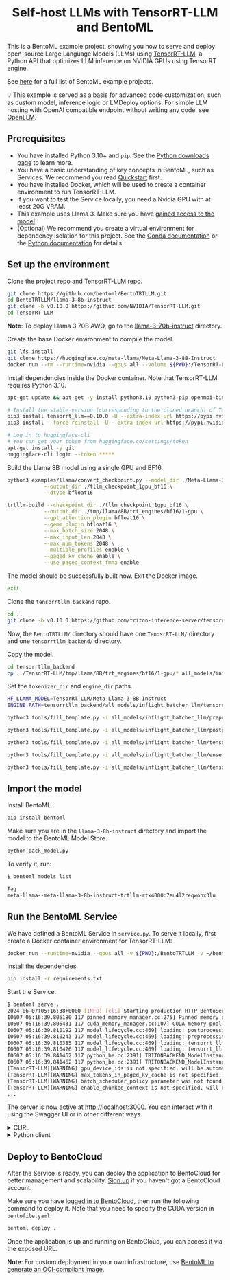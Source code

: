 <div align="center">
    <h1 align="center">Self-host LLMs with TensorRT-LLM and BentoML</h1>
</div>

This is a BentoML example project, showing you how to serve and deploy open-source Large Language Models (LLMs) using [TensorRT-LLM](https://github.com/NVIDIA/TensorRT-LLM), a Python API that optimizes LLM inference on NVIDIA GPUs using TensorRT engine.

See [here](https://github.com/bentoml/BentoML/tree/main/examples) for a full list of BentoML example projects.

💡 This example is served as a basis for advanced code customization, such as custom model, inference logic or LMDeploy options. For simple LLM hosting with OpenAI compatible endpoint without writing any code, see [OpenLLM](https://github.com/bentoml/OpenLLM).

## Prerequisites

- You have installed Python 3.10+ and `pip`. See the [Python downloads page](https://www.python.org/downloads/) to learn more.
- You have a basic understanding of key concepts in BentoML, such as Services. We recommend you read [Quickstart](https://docs.bentoml.com/en/1.2/get-started/quickstart.html) first.
- You have installed Docker, which will be used to create a container environment to run TensorRT-LLM.
- If you want to test the Service locally, you need a Nvidia GPU with at least 20G VRAM.
- This example uses Llama 3. Make sure you have [gained access to the model](https://huggingface.co/meta-llama/Meta-Llama-3-8B-Instruct).
- (Optional) We recommend you create a virtual environment for dependency isolation for this project. See the [Conda documentation](https://conda.io/projects/conda/en/latest/user-guide/tasks/manage-environments.html) or the [Python documentation](https://docs.python.org/3/library/venv.html) for details.

## Set up the environment

Clone the project repo and TensorRT-LLM repo.

```bash
git clone https://github.com/bentoml/BentoTRTLLM.git
cd BentoTRTLLM/llama-3-8b-instruct
git clone -b v0.10.0 https://github.com/NVIDIA/TensorRT-LLM.git
cd TensorRT-LLM
```

**Note**: To deploy Llama 3 70B AWQ, go to the [llama-3-70b-instruct](./llama-3-70b-instruct/) directory.

Create the base Docker environment to compile the model.

```bash
git lfs install
git clone https://huggingface.co/meta-llama/Meta-Llama-3-8B-Instruct
docker run --rm --runtime=nvidia --gpus all --volume ${PWD}:/TensorRT-LLM --entrypoint /bin/bash -it --workdir /TensorRT-LLM nvidia/cuda:12.1.0-devel-ubuntu22.04
```

Install dependencies inside the Docker container. Note that TensorRT-LLM requires Python 3.10.

```bash
apt-get update && apt-get -y install python3.10 python3-pip openmpi-bin libopenmpi-dev

# Install the stable version (corresponding to the cloned branch) of TensorRT-LLM.
pip3 install tensorrt_llm==0.10.0 -U --extra-index-url https://pypi.nvidia.com
pip3 install --force-reinstall -U --extra-index-url https://pypi.nvidia.com tensorrt-cu12==10.0.1

# Log in to huggingface-cli
# You can get your token from huggingface.co/settings/token
apt-get install -y git
huggingface-cli login --token *****
```

Build the Llama 8B model using a single GPU and BF16.

```bash
python3 examples/llama/convert_checkpoint.py --model_dir ./Meta-Llama-3-8B-Instruct \
            --output_dir ./tllm_checkpoint_1gpu_bf16 \
            --dtype bfloat16

trtllm-build --checkpoint_dir ./tllm_checkpoint_1gpu_bf16 \
            --output_dir ./tmp/llama/8B/trt_engines/bf16/1-gpu \
            --gpt_attention_plugin bfloat16 \
            --gemm_plugin bfloat16 \
            --max_batch_size 2048 \
            --max_input_len 2048 \
            --max_num_tokens 2048 \
            --multiple_profiles enable \
            --paged_kv_cache enable \
            --use_paged_context_fmha enable
```

The model should be successfully built now. Exit the Docker image.

```bash
exit
```

Clone the `tensorrtllm_backend` repo.

```bash
cd ..
git clone -b v0.10.0 https://github.com/triton-inference-server/tensorrtllm_backend.git
```

Now, the `BentoTRTLLM/` directory should have one `TenosrRT-LLM/` directory and one `tensorrtllm_backend/` directory.

Copy the model.

```bash
cd tensorrtllm_backend
cp ../TensorRT-LLM/tmp/llama/8B/trt_engines/bf16/1-gpu/* all_models/inflight_batcher_llm/tensorrt_llm/1/
```

Set the `tokenizer_dir` and `engine_dir` paths.

```bash
HF_LLAMA_MODEL=TensorRT-LLM/Meta-Llama-3-8B-Instruct
ENGINE_PATH=tensorrtllm_backend/all_models/inflight_batcher_llm/tensorrt_llm/1

python3 tools/fill_template.py -i all_models/inflight_batcher_llm/preprocessing/config.pbtxt tokenizer_dir:${HF_LLAMA_MODEL},tokenizer_type:auto,triton_max_batch_size:2048,preprocessing_instance_count:1

python3 tools/fill_template.py -i all_models/inflight_batcher_llm/postprocessing/config.pbtxt tokenizer_dir:${HF_LLAMA_MODEL},tokenizer_type:auto,triton_max_batch_size:2048,postprocessing_instance_count:8

python3 tools/fill_template.py -i all_models/inflight_batcher_llm/tensorrt_llm_bls/config.pbtxt triton_max_batch_size:2048,decoupled_mode:True,bls_instance_count:1,accumulate_tokens:False

python3 tools/fill_template.py -i all_models/inflight_batcher_llm/ensemble/config.pbtxt triton_max_batch_size:2048

python3 tools/fill_template.py -i all_models/inflight_batcher_llm/tensorrt_llm/config.pbtxt triton_backend:tensorrtllm,triton_max_batch_size:2048,decoupled_mode:True,max_beam_width:1,engine_dir:${ENGINE_PATH},max_tokens_in_paged_kv_cache:,max_attention_window_size:2560,kv_cache_free_gpu_mem_fraction:0.9,exclude_input_in_output:True,batching_strategy:inflight_fused_batching,max_queue_delay_microseconds:0,enable_chunked_context:True
```

## Import the model

Install BentoML.

```bash
pip install bentoml
```

Make sure you are in the `llama-3-8b-instruct` directory and import the model to the BentoML Model Store.

```bash
python pack_model.py
```

To verify it, run:

```bash
$ bentoml models list

Tag                                                                           Size       Creation Time
meta-llama--meta-llama-3-8b-instruct-trtllm-rtx4000:7eu4l2reqwohx3lu          45.80 GiB  2024-06-07 04:25:30
```

## Run the BentoML Service

We have defined a BentoML Service in `service.py`. To serve it locally, first create a Docker container environment for TensorRT-LLM:

```bash
docker run --runtime=nvidia --gpus all -v ${PWD}:/BentoTRTLLM -v ~/bentoml:/root/bentoml -p 3000:3000 --entrypoint /bin/bash -it --workdir /BentoTRTLLM nvcr.io/nvidia/tritonserver:24.06-trtllm-python-py3
```

Install the dependencies.

```bash
pip install -r requirements.txt
```

Start the Service.

```bash
$ bentoml serve .
2024-06-07T05:16:38+0000 [INFO] [cli] Starting production HTTP BentoServer from "service:TRTLLM" listening on http://localhost:3000 (Press CTRL+C to quit)
I0607 05:16:39.805180 117 pinned_memory_manager.cc:275] Pinned memory pool is created at '0x7f7c64000000' with size 268435456
I0607 05:16:39.805431 117 cuda_memory_manager.cc:107] CUDA memory pool is created on device 0 with size 67108864
I0607 05:16:39.810192 117 model_lifecycle.cc:469] loading: postprocessing:1
I0607 05:16:39.810243 117 model_lifecycle.cc:469] loading: preprocessing:1
I0607 05:16:39.810385 117 model_lifecycle.cc:469] loading: tensorrt_llm:1
I0607 05:16:39.810426 117 model_lifecycle.cc:469] loading: tensorrt_llm_bls:1
I0607 05:16:39.841462 117 python_be.cc:2391] TRITONBACKEND_ModelInstanceInitialize: postprocessing_0_0 (CPU device 0)
I0607 05:16:39.841462 117 python_be.cc:2391] TRITONBACKEND_ModelInstanceInitialize: preprocessing_0_0 (CPU device 0)
[TensorRT-LLM][WARNING] gpu_device_ids is not specified, will be automatically set
[TensorRT-LLM][WARNING] max_tokens_in_paged_kv_cache is not specified, will use default value
[TensorRT-LLM][WARNING] batch_scheduler_policy parameter was not found or is invalid (must be max_utilization or guaranteed_no_evict)
[TensorRT-LLM][WARNING] enable_chunked_context is not specified, will be set to false.
...
```

The server is now active at [http://localhost:3000](http://localhost:3000/). You can interact with it using the Swagger UI or in other different ways.

<details>

<summary>CURL</summary>

```bash
curl -X 'POST' \
  'http://localhost:3000/generate' \
  -H 'accept: text/event-stream' \
  -H 'Content-Type: application/json' \
  -d '{
  "prompt": "Explain superconductors like I'\''m five years old",
  "max_tokens": 1024
}'
```

</details>

<details>

<summary>Python client</summary>

```python
import bentoml

with bentoml.SyncHTTPClient("http://localhost:3000") as client:
    response_generator = client.generate(
        prompt="Explain superconductors like I'm five years old",
        max_tokens=1024
    )
    for response in response_generator:
        print(response, end='')
```

</details>

## Deploy to BentoCloud

After the Service is ready, you can deploy the application to BentoCloud for better management and scalability. [Sign up](https://www.bentoml.com/) if you haven't got a BentoCloud account.

Make sure you have [logged in to BentoCloud](https://docs.bentoml.com/en/latest/bentocloud/how-tos/manage-access-token.html), then run the following command to deploy it. Note that you need to specify the CUDA version in `bentofile.yaml`.

```bash
bentoml deploy .
```

Once the application is up and running on BentoCloud, you can access it via the exposed URL.

**Note**: For custom deployment in your own infrastructure, use [BentoML to generate an OCI-compliant image](https://docs.bentoml.com/en/latest/guides/containerization.html).
